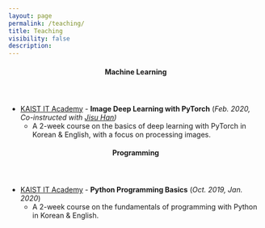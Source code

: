 ```yaml
---
layout: page
permalink: /teaching/
title: Teaching
visibility: false
description:
---
```


<header class="pub-heading">
	<h4>Machine Learning</h4>
</header>

* [KAIST IT Academy](https://ita.kaist.ac.kr/) - **Image Deep Learning with PyTorch** (*Feb. 2020, Co-instructed with [Jisu Han](linkedin.com/in/jisuhan))*
  * A 2-week course on the basics of deep learning with PyTorch in Korean & English, with a focus on processing images.

<header class="pub-heading">
	<h4>Programming</h4>
</header>

* [KAIST IT Academy](https://ita.kaist.ac.kr/) - **Python Programming Basics** (*Oct. 2019, Jan. 2020*)
  * A 2-week course on the fundamentals of programming with Python in Korean & English.